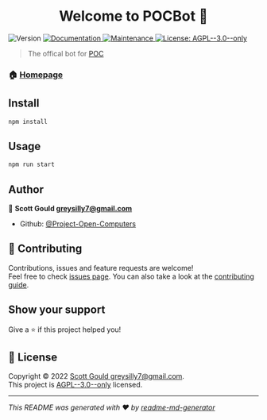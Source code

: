 <h1 align="center">Welcome to POCBot 👋</h1>
<p>
  <img alt="Version" src="https://img.shields.io/badge/version-0.0.1-blue.svg?cacheSeconds=2592000" />
  <a href="https://github.com/Project-Open-Computers/PocBot#readme" target="_blank">
    <img alt="Documentation" src="https://img.shields.io/badge/documentation-yes-brightgreen.svg" />
  </a>
  <a href="https://github.com/Project-Open-Computers/PocBot/graphs/commit-activity" target="_blank">
    <img alt="Maintenance" src="https://img.shields.io/badge/Maintained%3F-yes-green.svg" />
  </a>
  <a href="https://github.com/Project-Open-Computers/PocBot/blob/master/LICENSE" target="_blank">
    <img alt="License:  AGPL--3.0--only" src="https://img.shields.io/github/license/Project-Open-Computers/POCBot" />
  </a>
</p>

> The offical bot for [POC](https://discord.gg/vrNma7jp)

### 🏠 [Homepage](https://discord.gg/vrNma7jp)

## Install

```sh
npm install
```

## Usage

```sh
npm run start
```

## Author

👤 **Scott Gould <greysilly7@gmail.com>**

* Github: [@Project-Open-Computers](https://github.com/Project-Open-Computers)

## 🤝 Contributing

Contributions, issues and feature requests are welcome!<br />Feel free to check [issues page](https://github.com/Project-Open-Computers/PocBot/issues). You can also take a look at the [contributing guide](https://github.com/Project-Open-Computers/PocBot/blob/master/CONTRIBUTING.md).

## Show your support

Give a ⭐️ if this project helped you!

## 📝 License

Copyright © 2022 [Scott Gould <greysilly7@gmail.com>](https://github.com/Project-Open-Computers).<br />
This project is [ AGPL--3.0--only](https://github.com/Project-Open-Computers/PocBot/blob/master/LICENSE) licensed.

***
_This README was generated with ❤️ by [readme-md-generator](https://github.com/kefranabg/readme-md-generator)_
